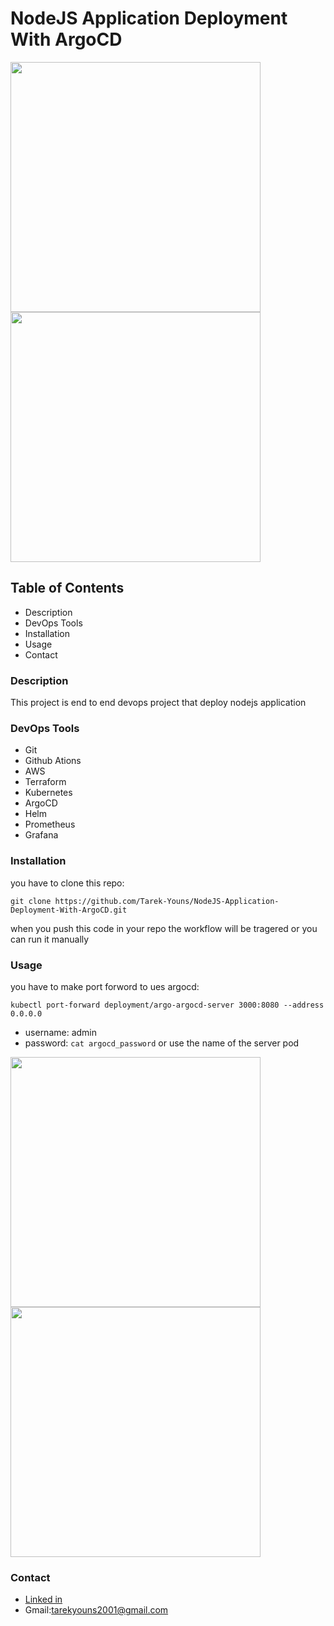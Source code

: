 #         NodeJS Application Deployment With ArgoCD
<div>
  <img src="https://www.opsmx.com/wp-content/uploads/2022/07/Argo-1-e1630327305635-1.png" width="400">
  <img src="https://andrewlock.net/content/images/2019/helm.png" width="400">
</div>

## Table of Contents
- Description
- DevOps Tools
- Installation
- Usage
- Contact


### Description
This project is end to end devops project that deploy nodejs application 

### DevOps Tools
- Git
- Github Ations
- AWS
- Terraform
- Kubernetes
- ArgoCD
- Helm
- Prometheus
- Grafana

### Installation
you have to clone this repo:
```
git clone https://github.com/Tarek-Youns/NodeJS-Application-Deployment-With-ArgoCD.git
```
when you push this code in your repo the workflow will be tragered or you can run it manually

### Usage
you have to make port forword to ues argocd:
```
kubectl port-forward deployment/argo-argocd-server 3000:8080 --address 0.0.0.0
```
- username: admin 
- password: ``` cat argocd_password ``` or use the name of the server pod


<div>
  <img src="https://github.com/user-attachments/assets/7cbc7608-d111-45a1-89cc-d900c4c85e8b" width="400">
  <img src="https://github.com/user-attachments/assets/8c588d12-ada2-4a70-bcee-16d1e1efb45e" width="400">
</div>

### Contact
- [Linked in](https://www.linkedin.com/in/tarek-youns-23b8821ba/)
-  Gmail:tarekyouns2001@gmail.com
   
